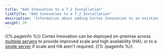 ```yaml
---
title: "Add Innovation to a 7.2 Installation"
linkTitle: "Add Innovation to a 7.2 Installation"
description: "Information about adding Cortex Innovation to an existing Cortex 7.2 platform."
weight: 20
---
```


{{% pageinfo %}}
Cortex Innovation can be deployed on-premise across [multiple servers](multiple-server-with-ha) to provide improved scale and high availability (HA), or to a [single server](single-server-without-ha) if scale and HA aren't required.
{{% /pageinfo %}}
